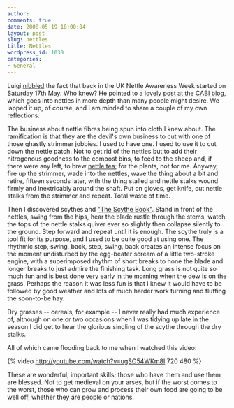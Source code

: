 ```yaml
---
author:
comments: true
date: 2008-05-19 18:00:04
layout: post
slug: nettles
title: Nettles
wordpress_id: 1030
categories:
- General
---
```


Luigi [nibbled](http://agro.biodiver.se/2008/05/nibbles-global-food/) the fact that back in the UK Nettle Awareness Week started on Saturday 17th May. Who knew? He pointed to a [lovely post at the CABI blog](http://cabiblog.typepad.com/hand_picked/2008/05/be-kind-to-ne-1.html), which goes into nettles in more depth than many people might desire. We lapped it up, of course, and I am minded to share a couple of my own reflections.

The business about nettle fibres being spun into cloth I knew about. The ramification is that they are the devil's own business to cut with one of those ghastly strimmer jobbies. I used to have one. I used to use it to cut down the nettle patch. Not to get rid of the nettles but to add their nitrogenous goodness to the compost bins, to feed to the sheep and, if there were any left, to brew [nettle tea;](http://attra.ncat.org/attra-pub/compost-tea-notes.html) for the plants, not for me. Anyway, fire up the strimmer, wade into the nettles, wave the thing about a bit and retire, fifteen seconds later, with the thing stalled and nettle stalks wound firmly and inextricably around the shaft. Put on gloves, get knife, cut nettle stalks from the strimmer and repeat. Total waste of time.

Then I discovered scythes and ["The Scythe Book"](http://www.amazon.com/gp/redirect.html%3FASIN=0911469192%26tag=adriaantijsse-20%26lcode=xm2%26cID=2025%26ccmID=165953%26location=/o/ASIN/0911469192%253FSubscriptionId=0PZ7TM66EXQCXFVTMTR2). Stand in front of the nettles, swing from the hips, hear the blade rustle through the stems, watch the tops of the nettle stalks quiver ever so slightly then collapse silently to the ground. Step forward and repeat until it is enough. The scythe truly is a tool fit for its purpose, and I used to be quite good at using one. The rhythmic step, swing, back, step, swing, back creates an intense focus on the moment undisturbed by the egg-beater scream of a little two-stroke engine, with a superimposed rhythm of short breaks to hone the blade and longer breaks to just admire the finishing task. Long grass is not quite so much fun and is best done very early in the morning when the dew is on the grass. Perhaps the reason it was less fun is that I knew it would have to be followed by good weather and lots of much harder work turning and fluffing the soon-to-be hay.

Dry grasses -- cereals, for example -- I never really had much experience of, although on one or two occasions when I was tidying up late in the season I did get to hear the glorious singling of the scythe through the dry stalks.

All of which came flooding back to me when I watched this video:

{% video http://youtube.com/watch?v=ugSO54WKm8I 720 480 %}

These are wonderful, important skills; those who have them and use them are blessed. Not to get medieval on your arses, but if the worst comes to the worst, those who can grow and process their own food are going to be well off, whether they are people or nations.
